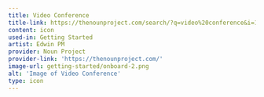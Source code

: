 ```yaml
---
title: Video Conference
title-link: https://thenounproject.com/search/?q=video%20conference&i=1786074
content: icon
used-in: Getting Started
artist: Edwin PM
provider: Noun Project
provider-link: 'https://thenounproject.com/'
image-url: getting-started/onboard-2.png
alt: 'Image of Video Conference'
type: icon
---
```

